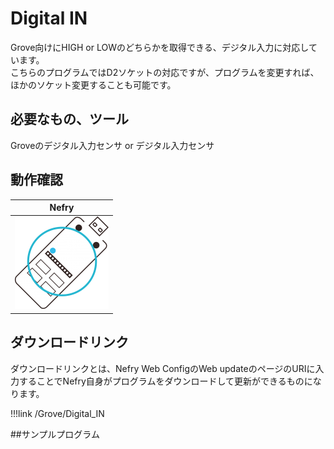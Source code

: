# Digital IN

<!-- プログラムの内容を記載してください。  -->
Grove向けにHIGH or LOWのどちらかを取得できる、デジタル入力に対応しています。  
こちらのプログラムではD2ソケットの対応ですが、プログラムを変更すれば、ほかのソケット変更することも可能です。

## 必要なもの、ツール

<!-- 表 -->
Groveのデジタル入力センサ or デジタル入力センサ

## 動作確認

|Nefry|
|:---:|
|![NefryOK](../../img/ic/nefry-ok.png)|

## ダウンロードリンク
ダウンロードリンクとは、Nefry Web ConfigのWeb updateのページのURIに入力することでNefry自身がプログラムをダウンロードして更新ができるものになります。

!!!link
	/Grove/Digital_IN



##サンプルプログラム

<!-- 接続例があればなおよい -->

<!-- master以下の部分を変更してください。 -->
<script src="http://gist-it.appspot.com/github/Nefry-Community/ProgramMaster/blob/gh-pages/Grove/Digital_IN/Digital_IN.ino">
</script>


